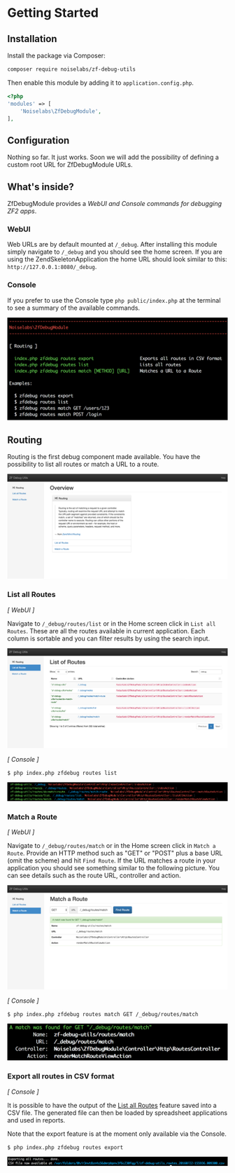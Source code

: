 Getting Started
===============

Installation
------------

Install the package via Composer:

```bash
composer require noiselabs/zf-debug-utils
```
    
    
Then enable this module by adding it to `application.config.php`.
    
```php
<?php
'modules' => [
    'Noiselabs\ZfDebugModule',
],
```

## Configuration

Nothing so far. It just works. Soon we will add the possibility of defining a custom root URL for ZfDebugModule URLs.

## What's inside?

ZfDebugModule provides a _WebUI and Console commands for debugging ZF2 apps_.
 
### WebUI

Web URLs are by default mounted at `/_debug`. After installing this module simply navigate to `/_debug` and you should
see the home screen. If you are using the ZendSkeletonApplication the home URL should look similar to this:
 `http://127.0.0.1:8080/_debug`.
 
### Console
 
If you prefer to use the Console type `php public/index.php` at the terminal to see a summary of the available commands.
 
![Console - Summary](_static/images/console/summary.png "Console - Summary") 

## Routing

Routing is the first debug component made available. You have the possibility to list all routes or match a URL to a
route.

![Home - Routing](_static/images/webui/index-routing.png "Home - Routing")

### List all Routes

_[ WebUI ]_

Navigate to `/_debug/routes/list` or in the Home screen click in `List all Routes`. These are all the routes available
 in current application. Each column is sortable and you can filter results by using the search input.

![List all routes](_static/images/webui/routing-list-all-routes.png "List all routes")

_[ Console ]_

    $ php index.php zfdebug routes list

![Console - List routes](_static/images/console/route-list.png "Console - List routes")


### Match a Route 

_[ WebUI ]_

Navigate to `/_debug/routes/match` or in the Home screen click in `Match a Route`. Provide an HTTP method such as "GET"
or "POST" plus a base URL (omit the scheme) and hit `Find Route`. If the URL matches a route in your application you
 should see something similar to the following picture. You can see details such as the route URL, controller and action.

![Match a Route](_static/images/webui/routing-match-route.png "Match a Route")

_[ Console ]_

    $ php index.php zfdebug routes match GET /_debug/routes/match

![Console - Route match](_static/images/console/route-match.png "Console - Route match")

### Export all routes in CSV format

_[ Console ]_

It is possible to have the output of the [List all Routes](#list-all-routes) feature saved into a CSV file. The generated file can then be loaded by spreadsheet applications and used in reports. 

Note that the export feature is at the moment only available via the Console.

    $ php index.php zfdebug routes export

![Console - Route export](_static/images/console/route-export.png "Console - Export all routes")
